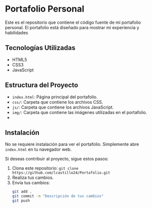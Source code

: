 # Portafolio Personal

Este es el repositorio que contiene el código fuente de mi portafolio personal. El portafolio está diseñado para mostrar mi experiencia y habilidades 

## Tecnologías Utilizadas

- HTML5
- CSS3
- JavaScript


## Estructura del Proyecto

- `index.html`: Página principal del portafolio.
- `css/`: Carpeta que contiene los archivos CSS.
- `js/`: Carpeta que contiene los archivos JavaScript.
- `img/`: Carpeta que contiene las imágenes utilizadas en el portafolio.
-

## Instalación

No se requiere instalación para ver el portafolio. Simplemente abre `index.html` en tu navegador web.

Si deseas contribuir al proyecto, sigue estos pasos:

1. Clona este repositorio: `git clone https://github.com/lcastillo24/Portafolio.git`
2. Realiza tus cambios.
3. Envía tus cambios: 
   ```bash
   git add .
   git commit -m "Descripción de tus cambios"
   git push

